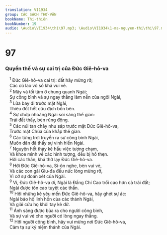 ```yaml
---
translation: VI1934
group: CÁC SÁCH THƠ-VĂN
bookName: Thi-thiên 
bookNumber: 19
audio: \Audio\VI1934\thi\97.mp3; \Audio\VI1934\1-ms-nguyen-thi\thi\97.mp3
---
```


<div class="title"><h1>97</h1><h3>Quyền thế và sự cai trị của Đức Giê-hô-va</h3></div>
<span class="verse thi_97_1"> <sup>1</sup> Đức Giê-hô-va cai trị: đất hãy mừng rỡ; <br/> Các cù lao vô số khá vui vẻ. <br/></span>
<span class="verse thi_97_2"> <sup>2</sup> Mây và tối tăm ở chung quanh Ngài; <br/> Sự công bình và sự ngay thẳng làm nền của ngôi Ngài, <br/></span>
<span class="verse thi_97_3"> <sup>3</sup> Lửa bay đi trước mặt Ngài, <br/> Thiêu đốt hết cừu địch bốn bên. <br/></span>
<span class="verse thi_97_4"> <sup>4</sup> Sự chớp nhoáng Ngài soi sáng thế gian: <br/> Trái đất thấy, bèn rúng động. <br/></span>
<span class="verse thi_97_5"> <sup>5</sup> Các núi tan chảy như sáp trước mặt Đức Giê-hô-va, <br/> Trước mặt Chúa của khắp thế gian. <br/></span>
<span class="verse thi_97_6"> <sup>6</sup> Các từng trời truyền ra sự công bình Ngài, <br/> Muôn dân đã thấy sự vinh hiển Ngài. <br/></span>
<span class="verse thi_97_7"> <sup>7</sup> Nguyện hết thảy kẻ hầu việc tượng chạm, <br/> Và khoe mình về các hình tượng, đều bị hổ thẹn. <br/> Hỡi các thần, khá thờ lạy Đức Giê-hô-va. <br/></span>
<span class="verse thi_97_8"> <sup>8</sup> Hỡi Đức Giê-hô-va, Si-ôn nghe, bèn vui vẻ, <br/> Và các con gái Giu-đa đều nức lòng mừng rỡ, <br/> Vì cớ sự đoán xét của Ngài. <br/></span>
<span class="verse thi_97_9"> <sup>9</sup> Vì, Đức Giê-hô-va ơi, Ngài là Đấng Chí Cao trổi cao hơn cả trái đất; <br/> Ngài được tôn cao tuyệt các thần. <br/></span>
<span class="verse thi_97_10"> <sup>10</sup> Hỡi những kẻ yêu mến Đức Giê-hô-va, hãy ghét sự ác: <br/> Ngài bảo hộ linh hồn của các thánh Ngài, <br/> Và giải cứu họ khỏi tay kẻ dữ. <br/></span>
<span class="verse thi_97_11"> <sup>11</sup> Ánh sáng được bủa ra cho người công bình, <br/> Và sự vui vẻ cho người có lòng ngay thẳng. <br/></span>
<span class="verse thi_97_12"> <sup>12</sup> Hỡi người công bình, hãy vui mừng nơi Đức Giê-hô-va, <br/> Cảm tạ sự kỷ niệm thánh của Ngài. <br/></span>
